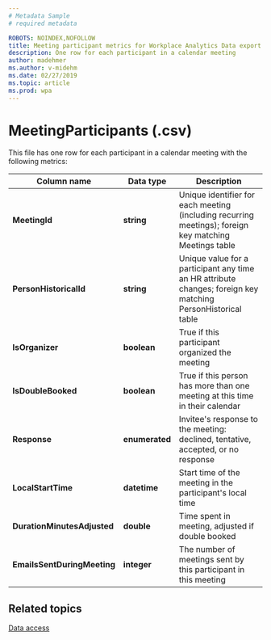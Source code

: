 ```yaml
---
# Metadata Sample
# required metadata

ROBOTS: NOINDEX,NOFOLLOW
title: Meeting participant metrics for Workplace Analytics Data export
description: One row for each participant in a calendar meeting
author: madehmer
ms.author: v-midehm
ms.date: 02/27/2019
ms.topic: article
ms.prod: wpa
---
```


# MeetingParticipants (.csv)

This file has one row for each participant in a calendar meeting with the following metrics:
  
|Column name|Data type|Description|
|-----------------|---------------|-----------------|
|**MeetingId**|**string**|Unique identifier for each meeting (including recurring meetings); foreign key matching Meetings table|
|**PersonHistoricalId**|**string**|Unique value for a participant any time an HR attribute changes; foreign key matching PersonHistorical table|  
|**IsOrganizer**|**boolean**|True if this participant organized the meeting|
|**IsDoubleBooked**|**boolean**|True if this person has more than one meeting at this time in their calendar|
|**Response**|**enumerated**|Invitee's response to the meeting: declined, tentative, accepted, or no response|
|**LocalStartTime**|**datetime**|Start time of the meeting in the participant's local time|
|**DurationMinutesAdjusted**|**double**|Time spent in meeting, adjusted if double booked|
|**EmailsSentDuringMeeting**|**integer**|The number of meetings sent by this participant in this meeting|

## Related topics

[Data access](./data-access.md)